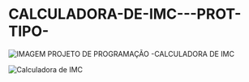 # CALCULADORA-DE-IMC---PROT-TIPO-

![IMAGEM PROJETO DE PROGRAMAÇÃO -CALCULADORA DE IMC](https://github.com/viniciuscaetano12/CALCULADORA-DE-IMC---PROT-TIPO-/assets/111949554/e42b7602-8df4-443e-8b6b-cad5416bdb18)

![Calculadora de IMC](https://github.com/viniciuscaetano12/CALCULADORA-DE-IMC---PROT-TIPO-/assets/111949554/d2c376e5-38cb-4530-979d-f0c5c542e6ca)

